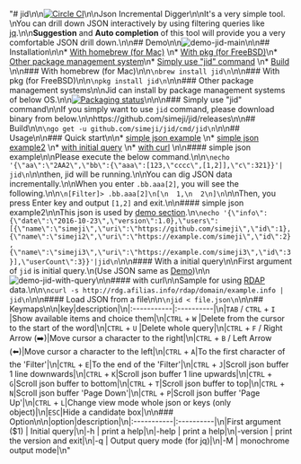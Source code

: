 "# jid\n\n[![Circle CI](https://circleci.com/gh/simeji/jid/tree/master.svg?style=shield)](https://circleci.com/gh/simeji/jid/tree/master)\n\nJson Incremental Digger\n\nIt's a very simple tool.  \nYou can drill down JSON interactively by using filtering queries like [jq](https://stedolan.github.io/jq/).\n\n**Suggestion** and **Auto completion** of this tool will provide you a very comfortable JSON drill down.\n\n## Demo\n\n![demo-jid-main](https://github.com/simeji/jid/wiki/images/demo-jid-main-640-colorize.gif)\n\n## Installation\n\n* [With homebrew (for Mac)](#with-homebrew-for-mac)  \n* [With pkg (for FreeBSD)](#with-pkg-for-freebsd)\n* [Other package management system](#other-package-management-systems)\n* [Simply use \"jid\" command](#simply-use-jid-command)  \n* [Build](#build)  \n\n### With homebrew (for Mac)\n\n```\nbrew install jid\n```\n\n### With pkg (for FreeBSD)\n\n```\npkg install jid\n```\n\n### Other package management systems\n\nJid can install by package management systems of below OS.\n\n[![Packaging status](https://repology.org/badge/vertical-allrepos/jid.svg)](https://repology.org/metapackage/jid/versions)\n\n\n### Simply use \"jid\" command\n\nIf you simply want to use `jid` command, please download binary from below.\n\nhttps://github.com/simeji/jid/releases\n\n## Build\n\n```\ngo get -u github.com/simeji/jid/cmd/jid\n```\n\n## Usage\n\n### Quick start\n\n* [simple json example](#simple-json-example)  \n* [simple json example2](#simple-json-example2)  \n* [with initial query](#with-initial-query)  \n* [with curl](#with-curl)  \n\n#### simple json example\n\nPlease execute the below command.\n\n```\necho '{\"aa\":\"2AA2\",\"bb\":{\"aaa\":[123,\"cccc\",[1,2]],\"c\":321}}'| jid\n```\n\nthen, jid will be running.\n\nYou can dig JSON data incrementally.\n\nWhen you enter `.bb.aaa[2]`, you will see the following.\n\n```\n[Filter]> .bb.aaa[2]\n[\n  1,\n  2\n]\n```\n\nThen, you press Enter key and output `[1,2]` and exit.\n\n#### simple json example2\n\nThis json is used by [demo section](https://github.com/simeji/jid#demo).\n```\necho '{\"info\":{\"date\":\"2016-10-23\",\"version\":1.0},\"users\":[{\"name\":\"simeji\",\"uri\":\"https://github.com/simeji\",\"id\":1},{\"name\":\"simeji2\",\"uri\":\"https://example.com/simeji\",\"id\":2},{\"name\":\"simeji3\",\"uri\":\"https://example.com/simeji3\",\"id\":3}],\"userCount\":3}}'|jid\n```\n\n#### With a initial query\n\nFirst argument of `jid` is initial query.\n(Use JSON same as [Demo](#demo))\n\n![demo-jid-with-query](https://github.com/simeji/jid/wiki/images/demo-jid-with-query-640.gif)\n\n#### with curl\n\nSample for using [RDAP](https://datatracker.ietf.org/wg/weirds/documents/) data.\n\n```\ncurl -s http://rdg.afilias.info/rdap/domain/example.info | jid\n```\n\n#### Load JSON from a file\n\n```\njid < file.json\n```\n\n## Keymaps\n\n|key|description|\n|:-----------|:----------|\n|`TAB` / `CTRL` + `I` |Show available items and choice them|\n|`CTRL` + `W` |Delete from the cursor to the start of the word|\n|`CTRL` + `U` |Delete whole query|\n|`CTRL` + `F` / Right Arrow (:arrow_right:)|Move cursor a character to the right|\n|`CTRL` + `B` / Left Arrow (:arrow_left:)|Move cursor a character to the left|\n|`CTRL` + `A`|To the first character of the 'Filter'|\n|`CTRL` + `E`|To the end of the 'Filter'|\n|`CTRL` + `J`|Scroll json buffer 1 line downwards|\n|`CTRL` + `K`|Scroll json buffer 1 line upwards|\n|`CTRL` + `G`|Scroll json buffer to bottom|\n|`CTRL` + `T`|Scroll json buffer to top|\n|`CTRL` + `N`|Scroll json buffer 'Page Down'|\n|`CTRL` + `P`|Scroll json buffer 'Page Up'|\n|`CTRL` + `L`|Change view mode whole json or keys (only object)|\n|`ESC`|Hide a candidate box|\n\n### Option\n\n|option|description|\n|:-----------|:----------|\n|First argument ($1) | Initial query|\n|-h | print a help|\n|-help | print a help|\n|-version | print the version and exit|\n|-q | Output query mode (for jq)|\n|-M | monochrome output mode|\n"